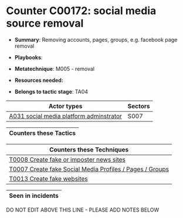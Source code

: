 # Counter C00172: social media source removal

* **Summary**: Removing accounts, pages, groups, e.g. facebook page removal

* **Playbooks**: 

* **Metatechnique**: M005 - removal

* **Resources needed:** 

* **Belongs to tactic stage**: TA04


| Actor types | Sectors |
| ----------- | ------- |
| [A031 social media platform adminstrator](../generated_pages/actortypes/A031.md) | S007 |



| Counters these Tactics |
| ---------------------- |



| Counters these Techniques |
| ------------------------- |
| [T0008 Create fake or imposter news sites](../generated_pages/techniques/T0008.md) |
| [T0007 Create fake Social Media Profiles / Pages / Groups](../generated_pages/techniques/T0007.md) |
| [T0013 Create fake websites](../generated_pages/techniques/T0013.md) |



| Seen in incidents |
| ----------------- |


DO NOT EDIT ABOVE THIS LINE - PLEASE ADD NOTES BELOW